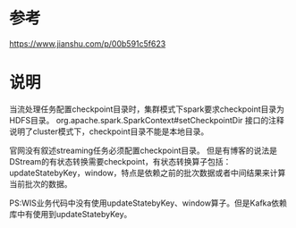 # 参考
https://www.jianshu.com/p/00b591c5f623


# 说明

当流处理任务配置checkpoint目录时，集群模式下spark要求checkpoint目录为HDFS目录。
org.apache.spark.SparkContext#setCheckpointDir 接口的注释说明了cluster模式下，checkpoint目录不能是本地目录。

官网没有叙述streaming任务必须配置checkpoint目录。
但是有博客的说法是DStream的有状态转换需要checkpoint，有状态转换算子包括：updateStatebyKey，window，特点是依赖之前的批次数据或者中间结果来计算当前批次的数据。

PS:WIS业务代码中没有使用updateStatebyKey、window算子。但是Kafka依赖库中有使用到updateStatebyKey。


